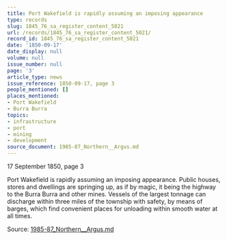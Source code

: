 ```yaml
---
title: Port Wakefield is rapidly assuming an imposing appearance
type: records
slug: 1845_76_sa_register_content_5021
url: /records/1845_76_sa_register_content_5021/
record_id: 1845_76_sa_register_content_5021
date: '1850-09-17'
date_display: null
volume: null
issue_number: null
page: '3'
article_type: news
issue_reference: 1850-09-17, page 3
people_mentioned: []
places_mentioned:
- Port Wakefield
- Burra Burra
topics:
- infrastructure
- port
- mining
- development
source_document: 1985-87_Northern__Argus.md
---
```


17 September 1850, page 3

Port Wakefield is rapidly assuming an imposing appearance.  Public houses, stores and dwellings are springing up, as if by magic, it being the highway to the Burra Burra and other mines.  Vessels of the largest tonnage can discharge within three miles of the township with safety, by means of barges, which find convenient places for unloading within smooth water at all times.

Source: [1985-87_Northern__Argus.md](/downloads/markdown/1985-87_Northern__Argus.md)
